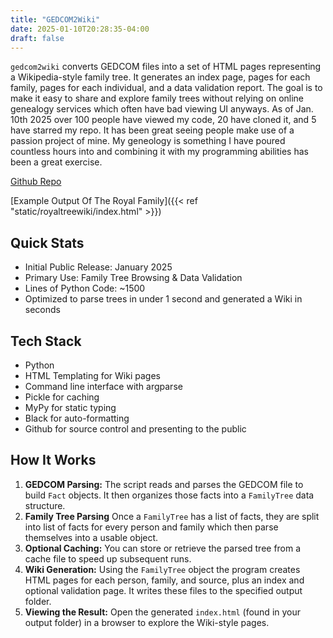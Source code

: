 ```yaml
---
title: "GEDCOM2Wiki"
date: 2025-01-10T20:28:35-04:00
draft: false
---
```


`gedcom2wiki` converts GEDCOM files into a set of HTML pages representing a Wikipedia-style family tree. It generates an index page, pages for each family, pages for each individual, and a data validation report. The goal is to make it easy to share and explore family trees without relying on online genealogy services which often have bad viewing UI anyways. <!--more--> As of Jan. 10th 2025 over 100 people have viewed my code, 20 have cloned it, and 5 have starred my repo. It has been great seeing people make use of a passion project of mine. My geneology is something I have poured countless hours into and combining it with my programming abilities has been a great exercise. 

[Github Repo](https://github.com/nkwade/gedcom2wiki)

[Example Output Of The Royal Family]({{< ref "static/royaltreewiki/index.html" >}})

## Quick Stats
- Initial Public Release: January 2025
- Primary Use: Family Tree Browsing & Data Validation
- Lines of Python Code: ~1500
- Optimized to parse trees in under 1 second and generated a Wiki in seconds


## Tech Stack
- Python  
- HTML Templating for Wiki pages  
- Command line interface with argparse  
- Pickle for caching
- MyPy for static typing
- Black for auto-formatting
- Github for source control and presenting to the public

## How It Works
1. **GEDCOM Parsing:** The script reads and parses the GEDCOM file to build `Fact` objects. It then organizes those facts into a `FamilyTree` data structure.  
2. **Family Tree Parsing** Once a `FamilyTree` has a list of facts, they are split into list of facts for every person and family which then parse themselves into a usable object. 
2. **Optional Caching:** You can store or retrieve the parsed tree from a cache file to speed up subsequent runs.  
3. **Wiki Generation:** Using the `FamilyTree` object the program creates HTML pages for each person, family, and source, plus an index and optional validation page. It writes these files to the specified output folder.  
4. **Viewing the Result:** Open the generated `index.html` (found in your output folder) in a browser to explore the Wiki-style pages.  

